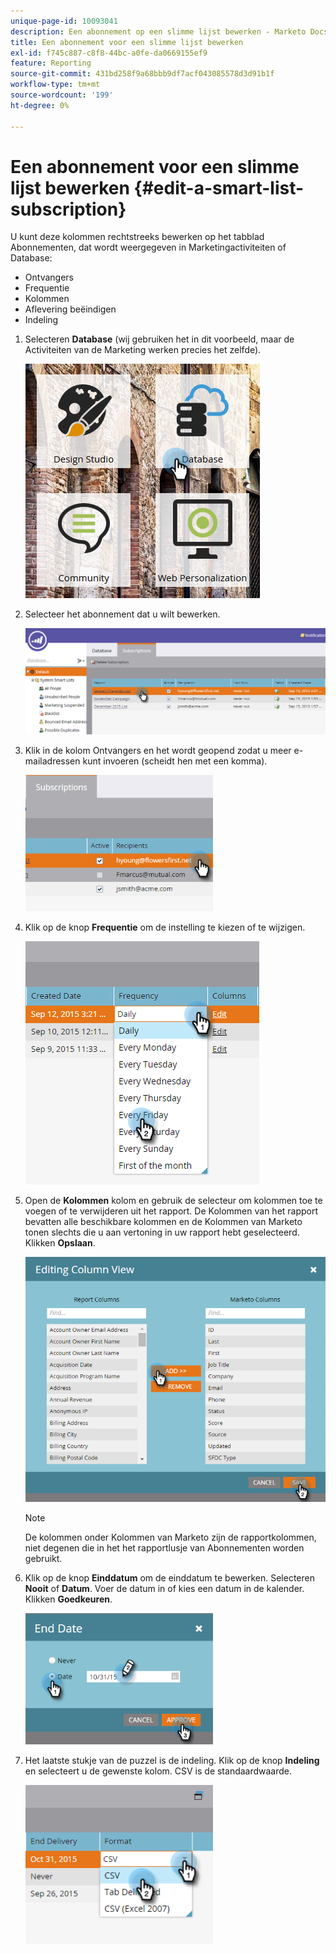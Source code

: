 ```yaml
---
unique-page-id: 10093041
description: Een abonnement op een slimme lijst bewerken - Marketo Docs - Productdocumentatie
title: Een abonnement voor een slimme lijst bewerken
exl-id: f745c887-c8f8-44bc-a0fe-da0669155ef9
feature: Reporting
source-git-commit: 431bd258f9a68bbb9df7acf043085578d3d91b1f
workflow-type: tm+mt
source-wordcount: '199'
ht-degree: 0%

---
```


# Een abonnement voor een slimme lijst bewerken {#edit-a-smart-list-subscription}

U kunt deze kolommen rechtstreeks bewerken op het tabblad Abonnementen, dat wordt weergegeven in Marketingactiviteiten of Database:

* Ontvangers
* Frequentie
* Kolommen
* Aflevering beëindigen
* Indeling

1. Selecteren **Database** (wij gebruiken het in dit voorbeeld, maar de Activiteiten van de Marketing werken precies het zelfde).

   ![](assets/db-1.png)

1. Selecteer het abonnement dat u wilt bewerken.

   ![](assets/two.png)

1. Klik in de kolom Ontvangers en het wordt geopend zodat u meer e-mailadressen kunt invoeren (scheidt hen met een komma).

   ![](assets/image2015-9-14-13-3a44-3a14.png)

1. Klik op de knop **Frequentie** om de instelling te kiezen of te wijzigen.

   ![](assets/image2015-9-14-10-3a30-3a37.png)

1. Open de **Kolommen** kolom en gebruik de selecteur om kolommen toe te voegen of te verwijderen uit het rapport. De Kolommen van het rapport bevatten alle beschikbare kolommen en de Kolommen van Marketo tonen slechts die u aan vertoning in uw rapport hebt geselecteerd. Klikken **Opslaan**.

   ![](assets/image2015-9-14-10-3a59-3a6.png)

   >[!NOTE]
   >
   >De kolommen onder Kolommen van Marketo zijn de rapportkolommen, niet degenen die in het het rapportlusje van Abonnementen worden gebruikt.

1. Klik op de knop **Einddatum** om de einddatum te bewerken. Selecteren **Nooit** of **Datum**. Voer de datum in of kies een datum in de kalender. Klikken **Goedkeuren**.

   ![](assets/image2015-9-14-11-3a6-3a38.png)

1. Het laatste stukje van de puzzel is de indeling. Klik op de knop **Indeling** en selecteert u de gewenste kolom. CSV is de standaardwaarde.

   ![](assets/image2015-9-14-11-3a11-3a41.png)
